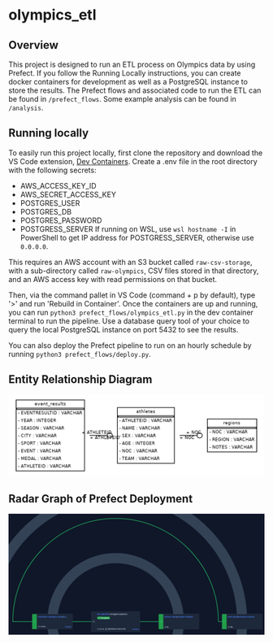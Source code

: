 # olympics_etl

## Overview
This project is designed to run an ETL process on Olympics data by using Prefect. If you follow the Running Locally 
instructions, you can create docker containers for development as well as a PostgreSQL instance to store the results. 
The Prefect flows and associated code to run the ETL can be found in `/prefect_flows`. 
Some example analysis can be found in `/analysis`.

## Running locally
To easily run this project locally, first clone the repository and download the VS Code extension, [Dev Containers](https://code.visualstudio.com/docs/devcontainers/create-dev-container). Create a .env file in the root directory with the following secrets:
- AWS_ACCESS_KEY_ID
- AWS_SECRET_ACCESS_KEY
- POSTGRES_USER
- POSTGRES_DB
- POSTGRES_PASSWORD
- POSTGRESS_SERVER
If running on WSL, use `wsl hostname -I` in PowerShell to get IP address for POSTGRESS_SERVER, otherwise use `0.0.0.0`.

This requires an AWS account with an S3 bucket called `raw-csv-storage`, with a sub-directory called `raw-olympics`, CSV files stored in that directory, and an AWS access key with read permissions on that bucket.

Then, via the command pallet in VS Code (command + p by default), type '>' and run 'Rebuild in Container'. Once the containers are up and running, you can run `python3 prefect_flows/olympics_etl.py` in the dev container terminal to run the pipeline. Use a database query tool of your choice to query the local PostgreSQL instance on port 5432 to see the results.

You can also deploy the Prefect pipeline to run on an hourly schedule by running `python3 prefect_flows/deploy.py`.

## Entity Relationship Diagram

![This is an image](dbschema.png)

## Radar Graph of Prefect Deployment

![This is an image](radar_graph_of_deployment.png)
